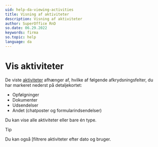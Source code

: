 ```yaml
---
uid: help-da-viewing-activities
title: Visning af aktiviteter
description: Visning af aktiviteter
author: SuperOffice RnD
so.date: 06.29.2022
keywords: firma
so.topic: help
language: da
---
```


# Vis aktiviteter

De viste [aktiviteter][1] afhænger af, hvilke af følgende afkrydsningsfelter, du har markeret nederst på detaljekortet:

* Opfølgninger
* Dokumenter
* Udsendelser
* Andet (chatposter og formularindsendelser)

Du kan vise alle aktiviteter eller bare én type.

> [!TIP]
> Du kan også [filtrere aktiviteter efter dato og bruger.

<!-- Referenced links -->
[1]: index.md

<!-- Referenced images -->
